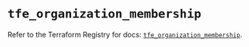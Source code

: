 # `tfe_organization_membership`

Refer to the Terraform Registry for docs: [`tfe_organization_membership`](https://registry.terraform.io/providers/hashicorp/tfe/0.55.0/docs/resources/organization_membership).
